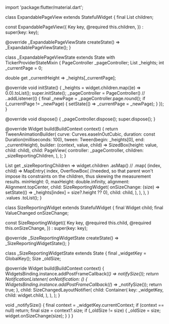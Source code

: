 import 'package:flutter/material.dart';

class ExpandablePageView extends StatefulWidget {
  final List<Widget> children;

  const ExpandablePageView({
    Key key,
    @required this.children,
  }) : super(key: key);

  @override
  _ExpandablePageViewState createState() => _ExpandablePageViewState();
}

class _ExpandablePageViewState extends State<ExpandablePageView> with TickerProviderStateMixin {
  PageController _pageController;
  List<double> _heights;
  int _currentPage = 0;

  double get _currentHeight => _heights[_currentPage];

  @override
  void initState() {
    _heights = widget.children.map((e) => 0.0).toList();
    super.initState();
    _pageController = PageController() //
      ..addListener(() {
        final _newPage = _pageController.page.round();
        if (_currentPage != _newPage) {
          setState(() => _currentPage = _newPage);
        }
      });
  }
  
  @override
  void dispose() {
    _pageController.dispose();
    super.dispose();
  }

  @override
  Widget build(BuildContext context) {
    return TweenAnimationBuilder<double>(
      curve: Curves.easeInOutCubic,
      duration: const Duration(milliseconds: 100),
      tween: Tween<double>(begin: _heights[0], end: _currentHeight),
      builder: (context, value, child) => SizedBox(height: value, child: child),
      child: PageView(
        controller: _pageController,
        children: _sizeReportingChildren,
      ),
    );
  }

  List<Widget> get _sizeReportingChildren => widget.children
      .asMap() //
      .map(
        (index, child) => MapEntry(
          index,
          OverflowBox(
            //needed, so that parent won't impose its constraints on the children, thus skewing the measurement results.
            minHeight: 0,
            maxHeight: double.infinity,
            alignment: Alignment.topCenter,
            child: SizeReportingWidget(
              onSizeChange: (size) => setState(() => _heights[index] = size?.height ?? 0),
              child: child,
            ),
          ),
        ),
      )
      .values
      .toList();
}


   
class SizeReportingWidget extends StatefulWidget {
  final Widget child;
  final ValueChanged<Size> onSizeChange;

  const SizeReportingWidget({
    Key key,
    @required this.child,
    @required this.onSizeChange,
  }) : super(key: key);

  @override
  _SizeReportingWidgetState createState() => _SizeReportingWidgetState();
}

class _SizeReportingWidgetState extends State<SizeReportingWidget> {
  final _widgetKey = GlobalKey();
  Size _oldSize;

  @override
  Widget build(BuildContext context) {
    WidgetsBinding.instance.addPostFrameCallback((_) => _notifySize());
    return NotificationListener<SizeChangedLayoutNotification>(
      onNotification: (_) {
        WidgetsBinding.instance.addPostFrameCallback((_) => _notifySize());
        return true;
      },
      child: SizeChangedLayoutNotifier(
        child: Container(
          key: _widgetKey,
          child: widget.child,
        ),
      ),
    );
  }

  void _notifySize() {
    final context = _widgetKey.currentContext;
    if (context == null) return;
    final size = context?.size;
    if (_oldSize != size) {
      _oldSize = size;
      widget.onSizeChange(size);
    }
  }
}
